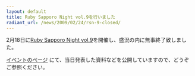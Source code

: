 ```yaml
---
layout: default
title: Ruby Sapporo Night vol.9を行いました
radiant_url: /news/2009/02/24/rsn-9-closed/
---
```

2月18日に[Ruby Sapporo Night vol.9](http://ruby-sapporo.org/news/2009/01/29/rsn-9/)を開催し、盛況の内に無事終了致しました。

[イベントのページ](http://ruby-sapporo.org/events/rsn/9/) にて、当日発表した資料などを公開していますので、どうぞご参照ください。
